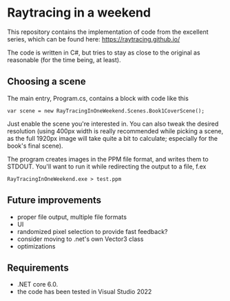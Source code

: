 # Raytracing in a weekend

This repository contains the implementation of code from the excellent series, which can be found here:
https://raytracing.github.io/

The code is written in C#, but tries to stay as close to the original as reasonable (for the time being, at least).

## Choosing a scene

The main entry, Program.cs, contains a block with code like this 
```
var scene = new RayTracingInOneWeekend.Scenes.Book1CoverScene();
```

Just enable the scene you're interested in. You can also tweak the desired resolution (using 400px width
is really recommended while picking a scene, as the full 1920px image will take quite a bit to calculate;
especially for the book's final scene).

The program creates images in the PPM file format, and writes them to STDOUT. You'll want to run it while
redirecting the output to a file, f.ex

```
RayTracingInOneWeekend.exe > test.ppm
```

## Future improvements
- proper file output, multiple file formats
- UI
- randomized pixel selection to provide fast feedback?
- consider moving to .net's own Vector3 class
- optimizations

## Requirements
- .NET core 6.0. 
- the code has been tested in Visual Studio 2022